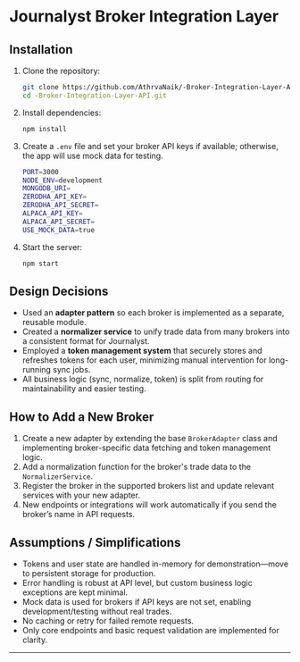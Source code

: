 

# Journalyst Broker Integration Layer

## Installation

1. Clone the repository:
   ```bash
   git clone https://github.com/AthrvaNaik/-Broker-Integration-Layer-API.git
   cd -Broker-Integration-Layer-API.git
   ```
2. Install dependencies:
   ```bash
   npm install
   ```
3. Create a `.env` file and set your broker API keys if available; otherwise, the app will use mock data for testing.
    ```bash
    PORT=3000
    NODE_ENV=development
    MONGODB_URI=
    ZERODHA_API_KEY=
    ZERODHA_API_SECRET=
    ALPACA_API_KEY=
    ALPACA_API_SECRET=
    USE_MOCK_DATA=true
   ```
4. Start the server:
   ```bash
   npm start
   ```

## Design Decisions

- Used an **adapter pattern** so each broker is implemented as a separate, reusable module.
- Created a **normalizer service** to unify trade data from many brokers into a consistent format for Journalyst.
- Employed a **token management system** that securely stores and refreshes tokens for each user, minimizing manual intervention for long-running sync jobs.
- All business logic (sync, normalize, token) is split from routing for maintainability and easier testing.

## How to Add a New Broker

1. Create a new adapter by extending the base `BrokerAdapter` class and implementing broker-specific data fetching and token management logic.
2. Add a normalization function for the broker's trade data to the `NormalizerService`.
3. Register the broker in the supported brokers list and update relevant services with your new adapter.
4. New endpoints or integrations will work automatically if you send the broker’s name in API requests.

## Assumptions / Simplifications

- Tokens and user state are handled in-memory for demonstration—move to persistent storage for production.
- Error handling is robust at API level, but custom business logic exceptions are kept minimal.
- Mock data is used for brokers if API keys are not set, enabling development/testing without real trades.
- No caching or retry for failed remote requests.
- Only core endpoints and basic request validation are implemented for clarity.

---
